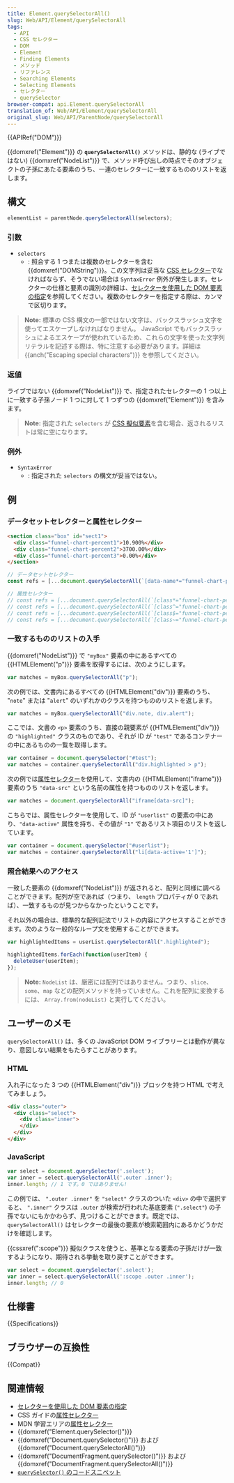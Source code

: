```yaml
---
title: Element.querySelectorAll()
slug: Web/API/Element/querySelectorAll
tags:
  - API
  - CSS セレクター
  - DOM
  - Element
  - Finding Elements
  - メソッド
  - リファレンス
  - Searching Elements
  - Selecting Elements
  - セレクター
  - querySelector
browser-compat: api.Element.querySelectorAll
translation_of: Web/API/Element/querySelectorAll
original_slug: Web/API/ParentNode/querySelectorAll
---
```

{{APIRef("DOM")}}

{{domxref("Element")}} の **`querySelectorAll()`** メソッドは、静的な (ライブではない) {{domxref("NodeList")}} で、メソッド呼び出しの時点でそのオブジェクトの子孫にあたる要素のうち、一連のセレクターに一致するもののリストを返します。

## 構文

```js
elementList = parentNode.querySelectorAll(selectors);
```

### 引数

- `selectors`
  - : 照合する 1 つまたは複数のセレクターを含む {{domxref("DOMString")}}。この文字列は妥当な [CSS セレクター](/ja/docs/Web/CSS/CSS_Selectors)でなければならず、そうでない場合は `SyntaxError` 例外が発生します。セレクターの仕様と要素の識別の詳細は、[セレクターを使用した DOM 要素の指定](/ja/docs/Web/API/Document_object_model/Locating_DOM_elements_using_selectors)を参照してください。複数のセレクターを指定する際は、カンマで区切ります。

> **Note:** 標準の CSS 構文の一部ではない文字は、バックスラッシュ文字を使ってエスケープしなければなりません。 JavaScript でもバックスラッシュによるエスケープが使われているため、これらの文字を使った文字列リテラルを記述する際は、特に注意する必要があります。詳細は {{anch("Escaping special characters")}} を参照してください。

### 返値

ライブではない {{domxref("NodeList")}} で、指定されたセレクターの 1 つ以上に一致する子孫ノード 1 つに対して 1 つずつの {{domxref("Element")}} を含みます。

> **Note:** 指定された `selectors` が [CSS 擬似要素](/ja/docs/Web/CSS/Pseudo-elements)を含む場合、返されるリストは常に空になります。

### 例外

- `SyntaxError`
  - : 指定された `selectors` の構文が妥当ではない。

## 例

### データセットセレクターと属性セレクター

```html
<section class="box" id="sect1">
  <div class="funnel-chart-percent1">10.900%</div>
  <div class="funnel-chart-percent2">3700.00%</div>
  <div class="funnel-chart-percent3">0.00%</div>
</section>
```

```js
// データセットセレクター
const refs = [...document.querySelectorAll(`[data-name*="funnel-chart-percent"]`)];

// 属性セレクター
// const refs = [...document.querySelectorAll(`[class*="funnel-chart-percent"]`)];
// const refs = [...document.querySelectorAll(`[class^="funnel-chart-percent"]`)];
// const refs = [...document.querySelectorAll(`[class$="funnel-chart-percent"]`)];
// const refs = [...document.querySelectorAll(`[class~="funnel-chart-percent"]`)];
```

### 一致するもののリストの入手

{{domxref("NodeList")}} で `"myBox"` 要素の中にあるすべての {{HTMLElement("p")}} 要素を取得するには、次のようにします。

```js
var matches = myBox.querySelectorAll("p");
```

次の例では、文書内にあるすべての {{HTMLElement("div")}} 要素のうち、 "`note`" または "`alert`" のいずれかのクラスを持つもののリストを返します。

```js
var matches = myBox.querySelectorAll("div.note, div.alert");
```

ここでは、文書の `<p>` 要素のうち、直接の親要素が {{HTMLElement("div")}} の `"highlighted"` クラスのものであり、それが ID が `"test"` であるコンテナーの中にあるものの一覧を取得します。

```js
var container = document.querySelector("#test");
var matches = container.querySelectorAll("div.highlighted > p");
```

次の例では[属性セレクター](/ja/docs/Web/CSS/Attribute_selectors)を使用して、文書内の {{HTMLElement("iframe")}} 要素のうち `"data-src"` という名前の属性を持つもののリストを返します。

```js
var matches = document.querySelectorAll("iframe[data-src]");
```

こちらでは、属性セレクターを使用して、ID が `"userlist"` の要素の中にあり、`"data-active"` 属性を持ち、その値が `"1"` であるリスト項目のリストを返しています。

```js
var container = document.querySelector("#userlist");
var matches = container.querySelectorAll("li[data-active='1']");
```

### 照合結果へのアクセス

一致した要素の {{domxref("NodeList")}} が返されると、配列と同様に調べることができます。配列が空であれば（つまり、 `length` プロパティが 0 であれば）、一致するものが見つからなかったということです。

それ以外の場合は、標準的な配列記法でリストの内容にアクセスすることができます。次のような一般的なループ文を使用することができます。

```js
var highlightedItems = userList.querySelectorAll(".highlighted");

highlightedItems.forEach(function(userItem) {
  deleteUser(userItem);
});
```

> **Note:** `NodeList` は、厳密には配列ではありません。つまり、`slice`、`some`、`map` などの配列メソッドを持っていません。これを配列に変換するには、 `Array.from(nodeList)` と実行してください。

## ユーザーのメモ

`querySelectorAll()` は、多くの JavaScript DOM ライブラリーとは動作が異なり、意図しない結果をもたらすことがあります。

### HTML

入れ子になった 3 つの {{HTMLElement("div")}} ブロックを持つ HTML で考えてみましょう。

```html
<div class="outer">
  <div class="select">
    <div class="inner">
    </div>
  </div>
</div>
```

### JavaScript

```js
var select = document.querySelector('.select');
var inner = select.querySelectorAll('.outer .inner');
inner.length; // 1 です。0 ではありません!
```

この例では、 `".outer .inner"` を `"select"` クラスのついた `<div>` の中で選択すると、 `".inner"` クラスは `.outer` が検索が行われた基底要素 (`".select"`) の子孫でないにもかかわらず、見つけることができます。既定では、 `querySelectorAll()` はセレクターの最後の要素が検索範囲内にあるかどうかだけを確認します。

{{cssxref(":scope")}} 擬似クラスを使うと、基準となる要素の子孫だけが一致するようになり、期待される挙動を取り戻すことができます。

```js
var select = document.querySelector('.select');
var inner = select.querySelectorAll(':scope .outer .inner');
inner.length; // 0
```

## 仕様書

{{Specifications}}

## ブラウザーの互換性

{{Compat}}

## 関連情報

- [セレクターを使用した DOM 要素の指定](/ja/docs/Web/API/Document_object_model/Locating_DOM_elements_using_selectors)
- CSS ガイドの[属性セレクター](/ja/docs/Web/CSS/Attribute_selectors)
- MDN 学習エリアの[属性セレクター](/ja/docs/Learn/CSS/Building_blocks/Selectors/Attribute_selectors)
- {{domxref("Element.querySelector()")}}
- {{domxref("Document.querySelector()")}} および {{domxref("Document.querySelectorAll()")}}
- {{domxref("DocumentFragment.querySelector()")}} および {{domxref("DocumentFragment.querySelectorAll()")}}
- [`querySelector()` のコードスニペット](/ja/docs/Code_snippets/QuerySelector)
